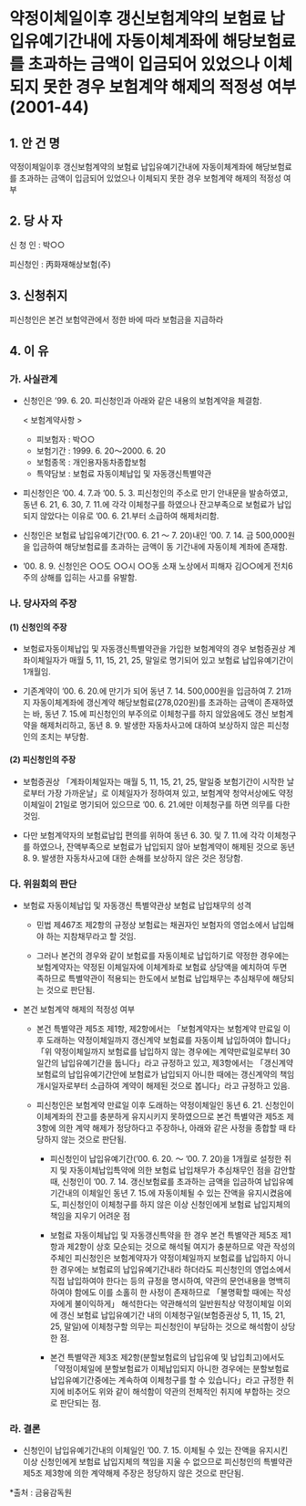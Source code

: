 # 약정이체일이후 갱신보험계약의 보험료 납입유예기간내에 자동이체계좌에 해당보험료를 초과하는 금액이 입금되어 있었으나 이체되지 못한 경우 보험계약 해제의 적정성 여부(2001-44)


## 1. 안 건 명
약정이체일이후 갱신보험계약의 보험료 납입유예기간내에 자동이체계좌에 해당보험료를 초과하는 금액이 입금되어 있었으나 이체되지 못한 경우 보험계약 해제의 적정성 여부

## 2. 당 사 자

신 청 인 : 박○○
               
피신청인 : 丙화재해상보험(주) 

## 3. 신청취지
피신청인은 본건 보험약관에서 정한 바에 따라 보험금을 지급하라
    
## 4. 이   유

### 가. 사실관계

* 신청인은 ’99. 6. 20. 피신청인과 아래와 같은 내용의 보험계약을 체결함.

  < 보험계약사항 > 
   - 피보험자 : 박○○
   - 보험기간 : 1999. 6. 20～2000. 6. 20
   - 보험종목 : 개인용자동차종합보험
   - 특약담보 : 보험료 자동이체납입 및 자동갱신특별약관
 
* 피신청인은 ’00. 4. 7.과 ’00. 5. 3. 피신청인의 주소로 만기 안내문을 발송하였고, 동년 6. 21, 6. 30, 7. 11.에 각각 이체청구를 하였으나 잔고부족으로 보험료가 납입되지 않았다는 이유로 ’00. 6. 21.부터 소급하여 해제처리함.
 
* 신청인은 보험료 납입유예기간(’00. 6. 21 ～ 7. 20)내인 ’00. 7. 14. 금 500,000원을 입금하여 해당보험료를 초과하는 금액이 동 기간내에 자동이체 계좌에 존재함.
 
* ’00. 8. 9. 신청인은 ○○도 ○○시 ○○동 소재 노상에서 피해자 김○○에게 전치6주의 상해를 입히는 사고를 유발함.


### 나. 당사자의 주장

#### (1) 신청인의 주장

* 보험료자동이체납입 및 자동갱신특별약관을 가입한 보험계약의 경우 보험증권상 계좌이체일자가 매월 5, 11, 15, 21, 25, 말일로 명기되어 있고 보험료 납입유예기간이 1개월임.

* 기존계약이 ’00. 6. 20.에 만기가 되어 동년 7. 14. 500,000원을 입금하여 7. 21까지 자동이체계좌에 갱신계약 해당보험료(278,020원)를 초과하는 금액이 존재하였는 바, 동년 7. 15.에 피신청인의 부주의로 이체청구를 하지 않았음에도 갱신 보험계약을 해제처리하고, 동년 8. 9. 발생한 자동차사고에 대하여 보상하지 않은 피신청인의 조치는 부당함.

#### (2) 피신청인의 주장

* 보험증권상 「계좌이체일자는 매월 5, 11, 15, 21, 25, 말일중 보험기간이 시작한 날로부터 가장 가까운날」로 이체일자가 정하여져 있고, 보험계약 청약서상에도 약정이체일이 21일로 명기되어 있으므로 ’00. 6. 21.에만 이체청구를 하면 의무를 다한 것임.

* 다만 보험계약자의 보험료납입 편의를 위하여 동년 6. 30. 및 7. 11.에 각각 이체청구를 하였으나, 잔액부족으로 보험료가 납입되지 않아 보험계약이 해제된 것으로 동년 8. 9. 발생한 자동차사고에 대한 손해를 보상하지 않은 것은 정당함.
 
### 다. 위원회의 판단

* 보험료 자동이체납입 및 자동갱신 특별약관상 보험료 납입채무의 성격

  * 민법 제467조 제2항의 규정상 보험료는 채권자인 보험자의 영업소에서 납입해야 하는 지참채무라고 할 것임.

  * 그러나 본건의 경우와 같이 보험료를 자동이체로 납입하기로 약정한 경우에는 보험계약자는 약정된 이체일자에 이체계좌로 보험료 상당액을 예치하여 두면 족하므로 특별약관이 적용되는 한도에서 보험료 납입채무는 추심채무에 해당되는 것으로 판단됨.
      
* 본건 보험계약 해제의 적정성 여부

  * 본건 특별약관 제5조 제1항, 제2항에서는 「보험계약자는 	보험계약 만료일 이후 도래하는 약정이체일까지 갱신계약 보험료를 자동이체 납입하여야 합니다」「위 약정이체일까지 보험료를 납입하지 않는 경우에는 계약만료일로부터 30일간의 납입유예기간을 둡니다」라고 규정하고 있고,
       제3항에서는 「갱신계약 보험료의 납입유예기간안에 보험료가 납입되지 아니한 때에는 갱신계약의 책임개시일자로부터 소급하여 계약이 해제된 것으로 봅니다」라고 규정하고 있음.

  * 피신청인은 보험계약 만료일 이후 도래하는 약정이체일인 동년 6. 21. 신청인이 이체계좌의 잔고를 충분하게 유지시키지 못하였으므로 본건 특별약관 제5조 제3항에 의한 계약 해제가 정당하다고 주장하나, 아래와 같은 사정을 종합할 때 타당하지 않는 것으로 판단됨. 

     - 피신청인이 납입유예기간(’00. 6. 20. ～ ’00. 7. 20)을 1개월로 설정한 취지 및  자동이체납입특약에 의한 보험료 납입채무가 추심채무인 점을 감안할 때,
       신청인이 ’00. 7. 14. 갱신보험료를 초과하는 금액을 입금하여 납입유예기간내의 이체일인 동년 7. 15.에 자동이체될 수 있는 잔액을 유지시켰음에도, 피신청인이 이체청구를 하지 않은 이상 신청인에게 보험료 납입지체의 책임을 지우기 어려운 점

     - 보험료 자동이체납입 및 자동갱신특약을 한 경우 본건 특별약관 제5조 제1항과 제2항이 상호 모순되는 것으로 해석될 여지가 충분하므로 약관 작성의 주체인 피신청인은 보험계약자가 약정이체일까지 보험료를 납입하지 아니한 경우에는 보험료의 납입유예기간내라 하더라도 피신청인의 영업소에서 직접 납입하여야 한다는 등의 규정을 명시하여,
       약관의 문언내용을 명백히 하여야 함에도 이를 소홀히 한 사정이 존재하므로 「불명확할 때에는 작성자에게 불이익하게」 해석한다는 약관해석의 일반원칙상 약정이체일 이외에 갱신 보험료 납입유예기간 내의 이체청구일(보험증권상  5, 11, 15, 21, 25, 말일)에 이체청구할 의무는 피신청인이 부담하는 것으로 해석함이 상당한 점. 

     - 본건 특별약관 제3조 제2항(분할보험료의 납입유예 및 납입최고)에서도 「약정이체일에 분할보험료가 이체납입되지 아니한 경우에는 분할보험료 납입유예기간중에는 계속하여 이체청구를 할 수 있습니다」라고 규정한 취지에 비추어도 위와 같이 해석함이 약관의 전체적인 취지에 부합하는 것으로 판단되는 점.

###  라. 결론

* 신청인이 납입유예기간내의 이체일인 ’00. 7. 15. 이체될 수 있는 잔액을 유지시킨 이상 신청인에게 보험료 납입지체의 책임을 지울 수 없으므로 피신청인의 특별약관 제5조 제3항에 의한 계약해제 주장은 정당하지 않은 것으로 판단됨.


*출처 : 금융감독원